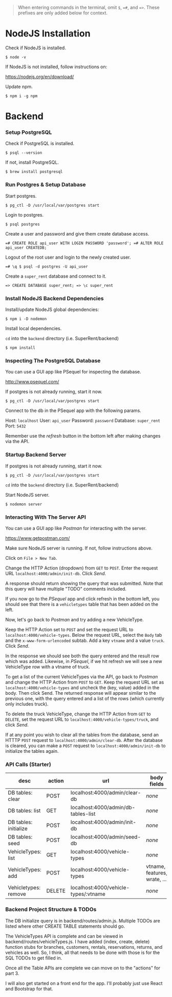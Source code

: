 > When entering commands in the terminal, omit `$`, `=#`, and `=>`. These prefixes are only added below for context.

# NodeJS Installation

Check if NodeJS is installed.

`$ node -v`

If NodeJS is not installed, follow instructions on:

https://nodejs.org/en/download/

Update npm.

`$ npm i -g npm`


# Backend

### Setup PostgreSQL

Check if PostgreSQL is installed.

`$ psql --version`

If not, install PostgreSQL.

`$ brew install postgresql`

### Run Postgres & Setup Database

Start postgres.

`$ pg_ctl -D /usr/local/var/postgres start`

Login to postgres.

`$ psql postgres`

Create a user and password and give them create database access.

`=# CREATE ROLE api_user WITH LOGIN PASSWORD 'password';
=# ALTER ROLE api_user CREATEDB;`

Logout of the root user and login to the newly created user.

`=# \q
$ psql -d postgres -U api_user`

Create a `super_rent` database and connect to it.

`=> CREATE DATABASE super_rent;
=> \c super_rent`

### Install NodeJS Backend Dependencies

Install/update NodeJS global dependencies:

`$ npm i -D nodemon`

Install local dependencies.

`cd` into the `backend` directory (i.e. SuperRent/backend)

`$ npm install`

### Inspecting The PostgreSQL Database

You can use a GUI app like PSequel for inspecting the database.

http://www.psequel.com/

If postgres is not already running, start it now.

`$ pg_ctl -D /usr/local/var/postgres start`

Connect to the db in the PSequel app with the following params.

Host: `localhost`
User: `api_user`
Password: `password`
Database: `super_rent`
Port: `5432`

Remember use the *refresh* button in the bottom left after making changes via the API.

### Startup Backend Server

If postgres is not already running, start it now.

`$ pg_ctl -D /usr/local/var/postgres start`

`cd` into the `backend` directory (i.e. SuperRent/backend)

Start NodeJS server.

`$ nodemon server`

### Interacting With The Server API

You can use a GUI app like *Postman* for interacting with the server.

https://www.getpostman.com/

Make sure NodeJS server is running. If not, follow instructions above.

Click on `File > New Tab`.

Change the HTTP Action (dropdown) from `GET` to `POST`. Enter the request URL `localhost:4000/admin/init-db`. Click *Send*.

A response should return showing the query that was submitted. Note that this query will have multiple "TODO" comments included.

If you now go to the *PSequel* app and click refresh in the bottom left, you should see that there is a `vehicletypes` table that has been added on the left.

Now, let's go back to *Postman* and try adding a new VehicleType.

Keep the HTTP Action set to `POST` and set the request URL to `localhost:4000/vehicle-types`. Below the request URL, select the `Body` tab and the `x-www-form-urlencoded` subtab. Add a key `vtname` and a value `truck`. Click *Send*.

In the response we should see both the query entered and the result row which was added. Likewise, in *PSequel*, if we hit refresh we will see a new VehicleType row with a vtname of truck.

To get a list of the current VehicleTypes via the API, go back to *Postman* and change the HTTP Action from `POST` to `GET`. Keep the request URL set as `localhost:4000/vehicle-types` and uncheck the (key, value) added in the body. Then click Send. The returned response will appear similar to the previous one, with the query entered and a list of the rows (which currently only includes truck).

To delete the truck VehicleType, change the HTTP Action from `GET` to `DELETE`, set the request URL to `localhost:4000/vehicle-types/truck`, and click *Send*.

If at any point you wish to clear all the tables from the database, send an HTTTP `POST` request to `localhost:4000/admin/clear-db`. After the database is cleared, you can make a `POST` request to `localhost:4000/admin/init-db` to initialize the tables again.

### API Calls (Starter)

|          desc         | action |                  url                 |          body fields          |
|-----------------------|--------|--------------------------------------|-------------------------------|
| DB tables: clear      | POST   | localhost:4000/admin/clear-db        | *none*                        |
| DB tables: list       | GET    | localhost:4000/admin/db-tables-list  | *none*                        |
| DB tables: initialize | POST   | localhost:4000/admin/init-db         | *none*                        |
| DB tables: seed       | POST   | localhost:4000/admin/seed-db         | *none*                        |
| VehicleTypes: list    | GET    | localhost:4000/vehicle-types         | *none*                        |
| VehicleTypes: add     | POST   | localhost:4000/vehicle-types         | vtname, features, wrate, ...  |
| Vehicletypes: remove  | DELETE | localhost:4000/vehicle-types/:vtname | *none*                        |

### Backend Project Structure & TODOs

The DB initialize query is in backend/routes/admin.js. Multiple TODOs are listed where other CREATE TABLE statements should go.

The VehicleTypes API is complete and can be viewed in backend/routes/vehicleTypes.js. I have added (index, create, delete) function stubs for branches, customers, rentals, reservations, returns, and vehicles as well. So, I think, all that needs to be done with those is for the SQL TODOs to get filled in.

Once all the Table APIs are complete we can move on to the "actions" for part 3.

I will also get started on a front end for the app. I'll probably just use React and Bootstrap for that.
